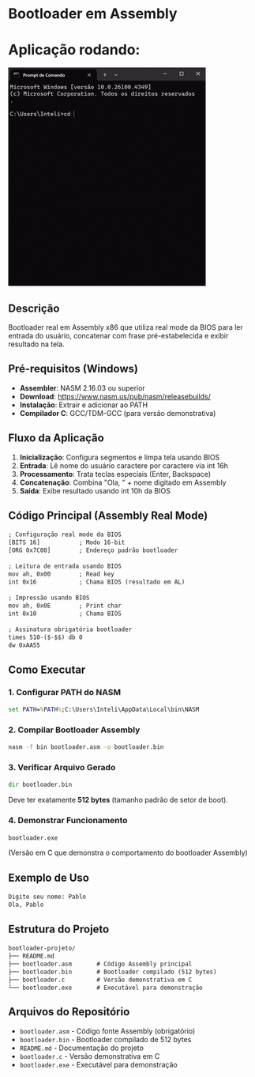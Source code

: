 # Bootloader em Assembly

# **Aplicação rodando:**

![Simulador Bootloader](media/simuladorbootloader.gif)

## Descrição
Bootloader real em Assembly x86 que utiliza real mode da BIOS para ler entrada do usuário, concatenar com frase pré-estabelecida e exibir resultado na tela.

## Pré-requisitos (Windows)
- **Assembler**: NASM 2.16.03 ou superior
- **Download**: https://www.nasm.us/pub/nasm/releasebuilds/
- **Instalação**: Extrair e adicionar ao PATH
- **Compilador C**: GCC/TDM-GCC (para versão demonstrativa)

## Fluxo da Aplicação
1. **Inicialização**: Configura segmentos e limpa tela usando BIOS
2. **Entrada**: Lê nome do usuário caractere por caractere via int 16h
3. **Processamento**: Trata teclas especiais (Enter, Backspace)
4. **Concatenação**: Combina "Ola, " + nome digitado em Assembly
5. **Saída**: Exibe resultado usando int 10h da BIOS

## Código Principal (Assembly Real Mode)
```assembly
; Configuração real mode da BIOS
[BITS 16]           ; Modo 16-bit
[ORG 0x7C00]        ; Endereço padrão bootloader

; Leitura de entrada usando BIOS
mov ah, 0x00        ; Read key
int 0x16            ; Chama BIOS (resultado em AL)

; Impressão usando BIOS  
mov ah, 0x0E        ; Print char
int 0x10            ; Chama BIOS

; Assinatura obrigatória bootloader
times 510-($-$$) db 0
dw 0xAA55
```

## Como Executar

### 1. Configurar PATH do NASM
```cmd
set PATH=%PATH%;C:\Users\Inteli\AppData\Local\bin\NASM
```

### 2. Compilar Bootloader Assembly
```cmd
nasm -f bin bootloader.asm -o bootloader.bin
```

### 3. Verificar Arquivo Gerado
```cmd
dir bootloader.bin
```
Deve ter exatamente **512 bytes** (tamanho padrão de setor de boot).

### 4. Demonstrar Funcionamento
```cmd
bootloader.exe
```
(Versão em C que demonstra o comportamento do bootloader Assembly)

## Exemplo de Uso
```
Digite seu nome: Pablo
Ola, Pablo
```

## Estrutura do Projeto
```
bootloader-projeto/
├── README.md
├── bootloader.asm       # Código Assembly principal
├── bootloader.bin       # Bootloader compilado (512 bytes)
├── bootloader.c         # Versão demonstrativa em C
└── bootloader.exe       # Executável para demonstração
```

## Arquivos do Repositório
- `bootloader.asm` - Código fonte Assembly (obrigatório)
- `bootloader.bin` - Bootloader compilado de 512 bytes
- `README.md` - Documentação do projeto
- `bootloader.c` - Versão demonstrativa em C
- `bootloader.exe` - Executável para demonstração